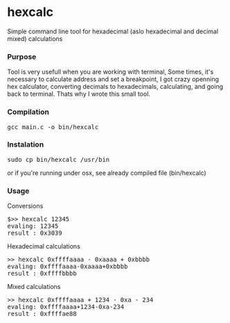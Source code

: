 hexcalc
=======

Simple command line tool for hexadecimal (aslo hexadecimal and decimal mixed) calculations

### Purpose
Tool is very usefull when you are working with terminal,
Some times, it's necessary to calculate address and set a breakpoint,
I got crazy openning hex calculator, converting decimals to hexadecimals, calculating, and going back to terminal.
Thats why I wrote this small tool.

### Compilation
<pre>
gcc main.c -o bin/hexcalc
</pre>

### Instalation
<pre>
sudo cp bin/hexcalc /usr/bin
</pre>

or if you're running under osx, see already compiled file  (bin/hexcalc)

### Usage
Conversions
<pre>
$>> hexcalc 12345
evaling: 12345
result : 0x3039
</pre>

Hexadecimal calculations
<pre>
>> hexcalc 0xffffaaaa - 0xaaaa + 0xbbbb 
evaling: 0xffffaaaa-0xaaaa+0xbbbb
result : 0xffffbbbb
</pre>

Mixed calculations
<pre>
>> hexcalc 0xffffaaaa + 1234 - 0xa - 234
evaling: 0xffffaaaa+1234-0xa-234
result : 0xffffae88
</pre>
